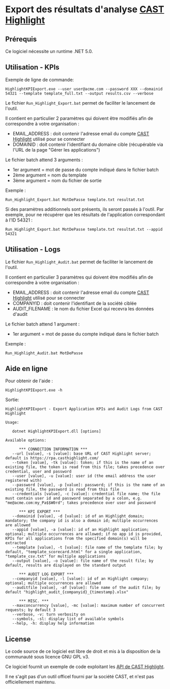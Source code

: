 
# Export des résultats d'analyse [CAST Highlight](https://rpa.casthighlight.com)


## Prérequis

Ce logiciel nécessite un runtime .NET 5.0.


## Utilisation - KPIs

Exemple de ligne de commande:

```
HighlightKPIExport.exe --user user@acme.com --password XXX --domainid 54321 --template template_full.txt --output results.csv --verbose
```

Le fichier `Run_Highlight_Export.bat` permet de faciliter le lancement de l'outil.

Il contient en particulier 2 paramètres qui doivent être modifiés afin de correspondre à votre organisation :
* EMAIL_ADDRESS : doit contenir l'adresse email du compte [CAST Highlight](https://rpa.casthighlight.com) utilisé pour se connecter
* DOMAINID : doit contenir l'identifiant du domaine cible (récupérable via l'URL de la page "Gérer les applications")

Le fichier batch attend 3 arguments :
* 1er  argument = mot de passe du compte indiqué dans le fichier batch
* 2ème argument = nom du template
* 3ème argument = nom du fichier de sortie

Exemple :

```
Run_Highlight_Export.bat MotDePasse template.txt resultat.txt
```

Si des paramètres additionnels sont présents, ils seront passés à l'outil. Par exemple, pour ne récupérer que les résultats de l'application correspondant à l'ID 54321 :

```
Run_Highlight_Export.bat MotDePasse template.txt resultat.txt --appid 54321
```

## Utilisation - Logs

Le fichier `Run_Highlight_Audit.bat` permet de faciliter le lancement de l'outil.

Il contient en particulier 3 paramètres qui doivent être modifiés afin de correspondre à votre organisation :
* EMAIL_ADDRESS : doit contenir l'adresse email du compte [CAST Highlight](https://rpa.casthighlight.com) utilisé pour se connecter
* COMPANYID : doit contenir l'identifiant de la société ciblée
* AUDIT_FILENAME : le nom du fichier Excel qui recevra les données d'audit

Le fichier batch attend 1 argument :
* 1er  argument = mot de passe du compte indiqué dans le fichier batch

Exemple :

```
Run_Highlight_Audit.bat MotDePasse
```

## Aide en ligne

Pour obtenir de l'aide :

```
HighlightKPIExport.exe -h
```

Sortie:

```
HighlightKPIExport - Export Application KPIs and Audit Logs from CAST Highlight

Usage:

   dotnet HighlightKPIExport.dll [options]

Available options:
   
      *** CONNECTION INFORMATION ***
   --url [value], -s [value]: base URL of CAST Highlight server; default is https://rpa.casthighlight.com/
   --token [value], -tk [value]: token; if this is the name of an existing file, the token is read from this file; takes precedence over credential, user and password
   --user [value], -u [value]: user id (the email address the user registered with)
   --password [value], -p [value]: password; if this is the name of an existing file, the password is read from this file
   --credentials [value], -c [value]: credential file name; the file must contain user id and password separated by a colon, e.g. "me@acme.com:my_Pa$$W0rd"; takes precedence over user and password
   
      *** KPI EXPORT ***
   --domainid [value], -d [value]: id of an Highlight domain; mandatory; the company id is also a domain id; multiple occurrences are allowed
   --appid [value], -a [value]: id of an Highlight application; optional; multiple occurrences are allowed; if no app id is provided, KPIs for all applications from the specified domain(s) will be extracted
   --template [value], -t [value]: file name of the template file; by default, "template_scorecard.html" for a single application, "template_csv.txt" for multiple applications
   --output [value], -o [value]: file name of the result file; by default, results are displayed on the standard output
   
      *** AUDIT LOG EXPORT ***
   --companyid [value], -l [value]: id of an Highlight company; optional; multiple occurrences are allowed
   --auditfile [value], -af [value]: file name of the audit file; by default "highlight_audit_{companyid}_{timestamp}.xlsx"
   
      *** MISC. ***
   --maxconcurrency [value], -mc [value]: maximum number of concurrent requests; by default 3
   --verbose, -v: turn verbosity on
   --symbols, -sl: display list of available symbols
   --help, -h: display help information
```

## License

Le code source de ce logiciel est libre de droit et mis à la disposition de la communauté sous licence GNU GPL v3.

Ce logiciel fournit un exemple de code exploitant les [API de CAST Highlight](https://rpa.casthighlight.com/api-doc/index.html).

Il ne s'agit pas d'un outil officel fourni par la société CAST, et n'est pas officiellement maintenu.
